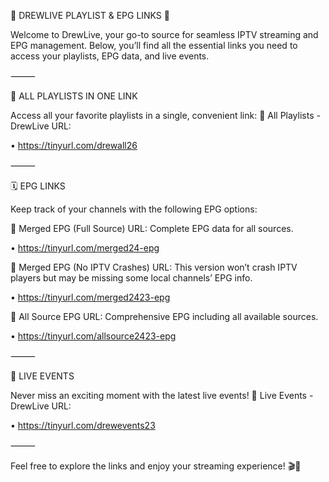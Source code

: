 🌟 DREWLIVE PLAYLIST & EPG LINKS 🌟


Welcome to DrewLive, your go-to source for seamless IPTV streaming and EPG management. Below, you’ll find all the essential links you need to access your playlists, EPG data, and live events.


⸻


📂 ALL PLAYLISTS IN ONE LINK


Access all your favorite playlists in a single, convenient link:
🔗 All Playlists - DrewLive URL:



• https://tinyurl.com/drewall26


⸻


🗓️ EPG LINKS


Keep track of your channels with the following EPG options:


🔗 Merged EPG (Full Source) URL:
Complete EPG data for all sources.

• https://tinyurl.com/merged24-epg


🔗 Merged EPG (No IPTV Crashes) URL:
This version won’t crash IPTV players but may be missing some local channels’ EPG info.

• https://tinyurl.com/merged2423-epg


🔗 All Source EPG URL:
Comprehensive EPG including all available sources.

• https://tinyurl.com/allsource2423-epg


⸻


🎥 LIVE EVENTS


Never miss an exciting moment with the latest live events!
🔗 Live Events - DrewLive URL:

• https://tinyurl.com/drewevents23


⸻


Feel free to explore the links and enjoy your streaming experience! 🎬📡

